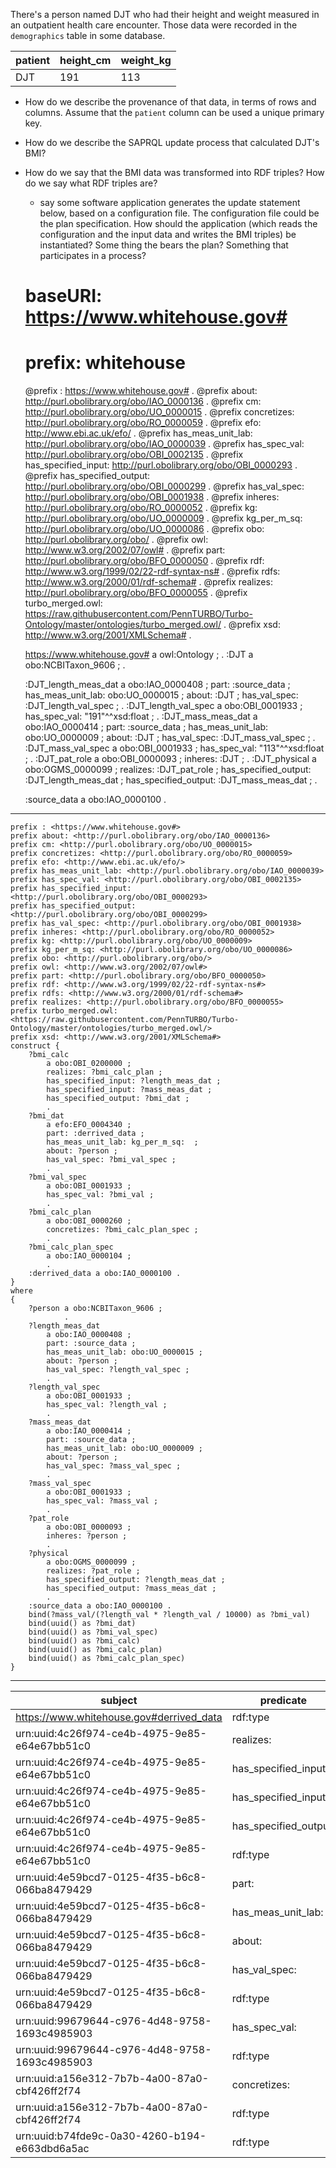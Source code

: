 There's a person named DJT who had their height and weight measured in an outpatient health care encounter. Those data were recorded in the `demographics` table in some database.

patient|height_cm|weight_kg
-|-|-
DJT|191|113

- How do we describe the provenance of that data, in terms of rows and columns. Assume that the `patient` column can be used a unique primary key.
- How do we describe the SAPRQL update process that calculated DJT's BMI?
- How do we say that the BMI data was transformed into RDF triples? How do we say what RDF triples are?
    - say some software application generates the update statement below, based on a configuration file. The configuration file could be the plan specification. How should the application (which reads the configuration and the input data and writes the BMI triples) be instantiated? Some thing the bears the plan? Something that participates in a process?


    # baseURI: https://www.whitehouse.gov#
    # prefix: whitehouse
    
    @prefix : <https://www.whitehouse.gov#> .
    @prefix about: <http://purl.obolibrary.org/obo/IAO_0000136> .
    @prefix cm: <http://purl.obolibrary.org/obo/UO_0000015> .
    @prefix concretizes: <http://purl.obolibrary.org/obo/RO_0000059> .
    @prefix efo: <http://www.ebi.ac.uk/efo/> .
    @prefix has_meas_unit_lab: <http://purl.obolibrary.org/obo/IAO_0000039> .
    @prefix has_spec_val: <http://purl.obolibrary.org/obo/OBI_0002135> .
    @prefix has_specified_input: <http://purl.obolibrary.org/obo/OBI_0000293> .
    @prefix has_specified_output: <http://purl.obolibrary.org/obo/OBI_0000299> .
    @prefix has_val_spec: <http://purl.obolibrary.org/obo/OBI_0001938> .
    @prefix inheres: <http://purl.obolibrary.org/obo/RO_0000052> .
    @prefix kg: <http://purl.obolibrary.org/obo/UO_0000009> .
    @prefix kg_per_m_sq: <http://purl.obolibrary.org/obo/UO_0000086> .
    @prefix obo: <http://purl.obolibrary.org/obo/> .
    @prefix owl: <http://www.w3.org/2002/07/owl#> .
    @prefix part: <http://purl.obolibrary.org/obo/BFO_0000050> .
    @prefix rdf: <http://www.w3.org/1999/02/22-rdf-syntax-ns#> .
    @prefix rdfs: <http://www.w3.org/2000/01/rdf-schema#> .
    @prefix realizes: <http://purl.obolibrary.org/obo/BFO_0000055> .
    @prefix turbo_merged.owl: <https://raw.githubusercontent.com/PennTURBO/Turbo-Ontology/master/ontologies/turbo_merged.owl/> .
    @prefix xsd: <http://www.w3.org/2001/XMLSchema#> .
    
    <https://www.whitehouse.gov#>
      a owl:Ontology ;
    .
    :DJT
      a obo:NCBITaxon_9606 ;
    .
    
    :DJT_length_meas_dat
      a obo:IAO_0000408 ;
      part: :source_data ;
      has_meas_unit_lab: obo:UO_0000015 ;
      about: :DJT ;
      has_val_spec: :DJT_length_val_spec ;
    .
    :DJT_length_val_spec
      a obo:OBI_0001933 ;
      has_spec_val: "191"^^xsd:float ;
    .
    :DJT_mass_meas_dat
      a obo:IAO_0000414 ;
      part: :source_data ;
      has_meas_unit_lab: obo:UO_0000009 ;
      about: :DJT ;
      has_val_spec: :DJT_mass_val_spec ;
    .
    :DJT_mass_val_spec
      a obo:OBI_0001933 ;
      has_spec_val: "113"^^xsd:float ;
    .
    :DJT_pat_role
      a obo:OBI_0000093 ;
      inheres: :DJT ;
    .
    :DJT_physical
      a obo:OGMS_0000099 ;
      realizes: :DJT_pat_role ;
      has_specified_output: :DJT_length_meas_dat ;
      has_specified_output: :DJT_mass_meas_dat ;
    .
    
    :source_data a obo:IAO_0000100 .

----

    prefix : <https://www.whitehouse.gov#> 
    prefix about: <http://purl.obolibrary.org/obo/IAO_0000136> 
    prefix cm: <http://purl.obolibrary.org/obo/UO_0000015> 
    prefix concretizes: <http://purl.obolibrary.org/obo/RO_0000059> 
    prefix efo: <http://www.ebi.ac.uk/efo/> 
    prefix has_meas_unit_lab: <http://purl.obolibrary.org/obo/IAO_0000039> 
    prefix has_spec_val: <http://purl.obolibrary.org/obo/OBI_0002135> 
    prefix has_specified_input: <http://purl.obolibrary.org/obo/OBI_0000293> 
    prefix has_specified_output: <http://purl.obolibrary.org/obo/OBI_0000299> 
    prefix has_val_spec: <http://purl.obolibrary.org/obo/OBI_0001938> 
    prefix inheres: <http://purl.obolibrary.org/obo/RO_0000052> 
    prefix kg: <http://purl.obolibrary.org/obo/UO_0000009> 
    prefix kg_per_m_sq: <http://purl.obolibrary.org/obo/UO_0000086> 
    prefix obo: <http://purl.obolibrary.org/obo/> 
    prefix owl: <http://www.w3.org/2002/07/owl#> 
    prefix part: <http://purl.obolibrary.org/obo/BFO_0000050> 
    prefix rdf: <http://www.w3.org/1999/02/22-rdf-syntax-ns#> 
    prefix rdfs: <http://www.w3.org/2000/01/rdf-schema#> 
    prefix realizes: <http://purl.obolibrary.org/obo/BFO_0000055> 
    prefix turbo_merged.owl: <https://raw.githubusercontent.com/PennTURBO/Turbo-Ontology/master/ontologies/turbo_merged.owl/> 
    prefix xsd: <http://www.w3.org/2001/XMLSchema#> 
    construct {
        ?bmi_calc
            a obo:OBI_0200000 ;
            realizes: ?bmi_calc_plan ;
            has_specified_input: ?length_meas_dat ;
            has_specified_input: ?mass_meas_dat ;
            has_specified_output: ?bmi_dat ;
            .
        ?bmi_dat
            a efo:EFO_0004340 ;
            part: :derrived_data ;
            has_meas_unit_lab: kg_per_m_sq:  ;
            about: ?person ;
            has_val_spec: ?bmi_val_spec ;
            .
        ?bmi_val_spec
            a obo:OBI_0001933 ;
            has_spec_val: ?bmi_val ;
            .
        ?bmi_calc_plan
            a obo:OBI_0000260 ;
            concretizes: ?bmi_calc_plan_spec ;
            .
        ?bmi_calc_plan_spec
            a obo:IAO_0000104 ;
            .
        :derrived_data a obo:IAO_0000100 .
    }
    where
    {
        ?person a obo:NCBITaxon_9606 ;
                .
        ?length_meas_dat
            a obo:IAO_0000408 ;
            part: :source_data ;
            has_meas_unit_lab: obo:UO_0000015 ;
            about: ?person ;
            has_val_spec: ?length_val_spec ;
            .
        ?length_val_spec
            a obo:OBI_0001933 ;
            has_spec_val: ?length_val ;
            .
        ?mass_meas_dat
            a obo:IAO_0000414 ;
            part: :source_data ;
            has_meas_unit_lab: obo:UO_0000009 ;
            about: ?person ;
            has_val_spec: ?mass_val_spec ;
            .
        ?mass_val_spec
            a obo:OBI_0001933 ;
            has_spec_val: ?mass_val ;
            .
        ?pat_role
            a obo:OBI_0000093 ;
            inheres: ?person ;
            .
        ?physical
            a obo:OGMS_0000099 ;
            realizes: ?pat_role ;
            has_specified_output: ?length_meas_dat ;
            has_specified_output: ?mass_meas_dat ;
            .
        :source_data a obo:IAO_0000100 .
        bind(?mass_val/(?length_val * ?length_val / 10000) as ?bmi_val)
        bind(uuid() as ?bmi_dat)
        bind(uuid() as ?bmi_val_spec)
        bind(uuid() as ?bmi_calc)    
        bind(uuid() as ?bmi_calc_plan)
        bind(uuid() as ?bmi_calc_plan_spec)
    }

----


| subject                                       | predicate             | object                                         |
|-----------------------------------------------|-----------------------|------------------------------------------------|
| https://www.whitehouse.gov#derrived_data      | rdf:type              | obo:IAO_0000100                                |
| urn:uuid:4c26f974-ce4b-4975-9e85-e64e67bb51c0 | realizes:             | urn:uuid:a156e312-7b7b-4a00-87a0-cbf426ff2f74  |
| urn:uuid:4c26f974-ce4b-4975-9e85-e64e67bb51c0 | has_specified_input:  | https://www.whitehouse.gov#DJT_length_meas_dat |
| urn:uuid:4c26f974-ce4b-4975-9e85-e64e67bb51c0 | has_specified_input:  | https://www.whitehouse.gov#DJT_mass_meas_dat   |
| urn:uuid:4c26f974-ce4b-4975-9e85-e64e67bb51c0 | has_specified_output: | urn:uuid:4e59bcd7-0125-4f35-b6c8-066ba8479429  |
| urn:uuid:4c26f974-ce4b-4975-9e85-e64e67bb51c0 | rdf:type              | obo:OBI_0200000                                |
| urn:uuid:4e59bcd7-0125-4f35-b6c8-066ba8479429 | part:                 | https://www.whitehouse.gov#derrived_data       |
| urn:uuid:4e59bcd7-0125-4f35-b6c8-066ba8479429 | has_meas_unit_lab:    | kg_per_m_sq:                                   |
| urn:uuid:4e59bcd7-0125-4f35-b6c8-066ba8479429 | about:                | https://www.whitehouse.gov#DJT                 |
| urn:uuid:4e59bcd7-0125-4f35-b6c8-066ba8479429 | has_val_spec:         | urn:uuid:99679644-c976-4d48-9758-1693c4985903  |
| urn:uuid:4e59bcd7-0125-4f35-b6c8-066ba8479429 | rdf:type              | efo:EFO_0004340                                |
| urn:uuid:99679644-c976-4d48-9758-1693c4985903 | has_spec_val:         | 30.975029^^xsd:float                           |
| urn:uuid:99679644-c976-4d48-9758-1693c4985903 | rdf:type              | obo:OBI_0001933                                |
| urn:uuid:a156e312-7b7b-4a00-87a0-cbf426ff2f74 | concretizes:          | urn:uuid:b74fde9c-0a30-4260-b194-e663dbd6a5ac  |
| urn:uuid:a156e312-7b7b-4a00-87a0-cbf426ff2f74 | rdf:type              | obo:OBI_0000260                                |
| urn:uuid:b74fde9c-0a30-4260-b194-e663dbd6a5ac | rdf:type              | obo:IAO_0000104                                |
